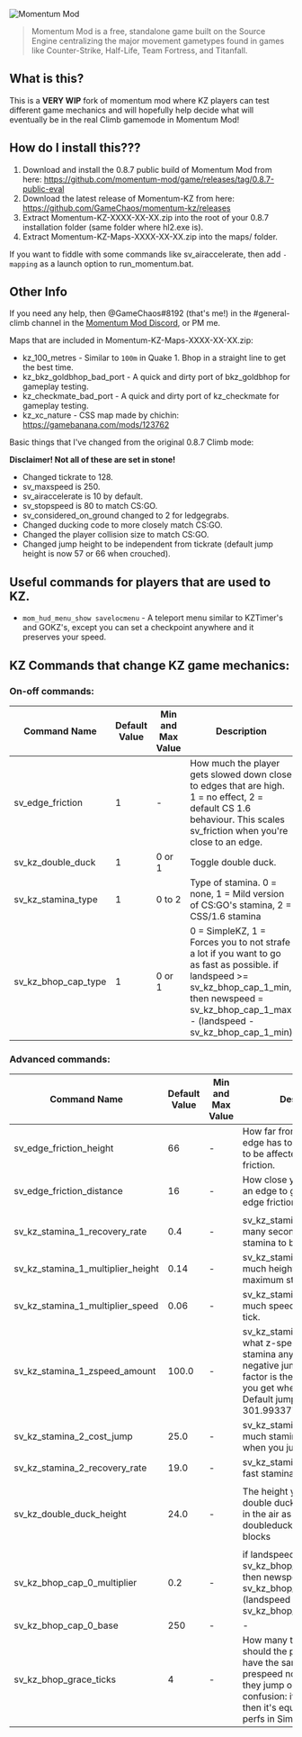 ![Momentum Mod](https://i.imgur.com/iR7p55N.png)

> Momentum Mod is a free, standalone game built on the Source Engine centralizing the major movement gametypes found in games like Counter-Strike, Half-Life, Team Fortress, and Titanfall.

## What is this?

This is a **VERY WIP** fork of momentum mod where KZ players can test different game mechanics and will hopefully help decide what will eventually be in the real Climb gamemode in Momentum Mod!

## How do I install this???

1. Download and install the 0.8.7 public build of Momentum Mod from here: https://github.com/momentum-mod/game/releases/tag/0.8.7-public-eval
2. Download the latest release of Momentum-KZ from here: https://github.com/GameChaos/momentum-kz/releases
3. Extract Momentum-KZ-XXXX-XX-XX.zip into the root of your 0.8.7 installation folder (same folder where hl2.exe is).
4. Extract Momentum-KZ-Maps-XXXX-XX-XX.zip into the maps/ folder.

If you want to fiddle with some commands like sv_airaccelerate, then add `-mapping` as a launch option to run_momentum.bat.

## Other Info

If you need any help, then @GameChaos#8192 (that's me!) in the #general-climb channel in the [Momentum Mod Discord](https://discord.gg/n4v52uv), or PM me.

Maps that are included in Momentum-KZ-Maps-XXXX-XX-XX.zip:
- kz_100_metres - Similar to `100m` in Quake 1. Bhop in a straight line to get the best time.
- kz_bkz_goldbhop_bad_port - A quick and dirty port of bkz_goldbhop for gameplay testing.
- kz_checkmate_bad_port - A quick and dirty port of kz_checkmate for gameplay testing.
- kz_xc_nature - CSS map made by chichin: https://gamebanana.com/mods/123762

Basic things that I've changed from the original 0.8.7 Climb mode:

**Disclaimer! Not all of these are set in stone!**

- Changed tickrate to 128.
- sv_maxspeed is 250.
- sv_airaccelerate is 10 by default.
- sv_stopspeed is 80 to match CS:GO.
- sv_considered_on_ground changed to 2 for ledgegrabs.
- Changed ducking code to more closely match CS:GO.
- Changed the player collision size to match CS:GO.
- Changed jump height to be independent from tickrate (default jump height is now 57 or 66 when crouched).

## Useful commands for players that are used to KZ.

- `mom_hud_menu_show savelocmenu` - A teleport menu similar to KZTimer's and GOKZ's, except you can set a checkpoint anywhere and it preserves your speed.

## KZ Commands that change KZ game mechanics:

### On-off commands:

| Command Name                      | Default Value | Min and Max Value | Description                                                                                                                                                                                                      |
|-----------------------------------|---------------|-------------------|------------------------------------------------------------------------------------------------------------------------------------------------------------------------------------------------------------------|
| sv_edge_friction                  | 1             | -                 | How much the player gets slowed down close to edges that are high. 1 = no effect, 2 = default CS 1.6 behaviour. This scales sv_friction when you're close to an edge.                                            |
| sv_kz_double_duck                 | 1             | 0 or 1            | Toggle double duck.                                                                                                                                                                                              |
| sv_kz_stamina_type                | 1             | 0 to 2            | Type of stamina. 0 = none, 1 = Mild version of CS:GO's stamina, 2 = CSS/1.6 stamina                                                                                                                               |
| sv_kz_bhop_cap_type               | 1             | 0 or 1            | 0 = SimpleKZ, 1 = Forces you to not strafe a lot if you want to go as fast as possible. if landspeed >= sv_kz_bhop_cap_1_min, then newspeed = sv_kz_bhop_cap_1_max - (landspeed - sv_kz_bhop_cap_1_min)          |

### Advanced commands:

| Command Name                      | Default Value | Min and Max Value | Description                                                                                                                                                                                                      |
|-----------------------------------|---------------|-------------------|------------------------------------------------------------------------------------------------------------------------------------------------------------------------------------------------------------------|
| sv_edge_friction_height           | 66            | -                 | How far from the ground an edge has to be for the player to be affected by edge friction.                                                                                                                        |
| sv_edge_friction_distance         | 16            | -                 | How close you have to be to an edge to get affected by edge friction.                                                                                                                                            |
|                                   |               |                  |                                                                                                                                                                                                                   |
| sv_kz_stamina_1_recovery_rate     | 0.4           | -                 | sv_kz_stamina_type 1: How many seconds it takes for stamina to be recovered.                                                                                                                                     |
| sv_kz_stamina_1_multiplier_height | 0.14          | -                 | sv_kz_stamina_type 1: How much height to remove with maximum stamina.                                                                                                                                            |
| sv_kz_stamina_1_multiplier_speed  | 0.06          | -                 | sv_kz_stamina_type 1: How much speed to remove per tick.                                                                                                                                                         |
| sv_kz_stamina_1_zspeed_amount     | 100.0         | -                 | sv_kz_stamina_type 1: At what z-speed do you get no stamina anymore relative to negative jump factor (jump factor is the vertical speed you get when you jump). Default jump factor is 301.993377.               |
| sv_kz_stamina_2_cost_jump         | 25.0          | -                 | sv_kz_stamina_type 2: How much stamina gets added when you jump.                                                                                                                                                 |
| sv_kz_stamina_2_recovery_rate     | 19.0          | -                 | sv_kz_stamina_type 2: How fast stamina recovers.                                                                                                                                                                 |
|                                   |               |                  |                                                                                                                                                                                                                   |
| sv_kz_double_duck_height          | 24.0          | -                 | The height you get from a double duck. If you hold duck in the air as well you can doubleduck onto 33 unit blocks                                                                                                |
|                                   |               |                  |                                                                                                                                                                                                                   |
| sv_kz_bhop_cap_0_multiplier       | 0.2           | -                 | if landspeed > sv_kz_bhop_cap_0_base, then newspeed = sv_kz_bhop_cap_0_base  + (landspeed - 250) * sv_kz_bhop_cap_0_multiplier.                                                                                  |
| sv_kz_bhop_cap_0_base             | 250           | -                 | -                                                                                                                                                                                                                |
| sv_kz_bhop_grace_ticks            | 4             | -                 | How many ticks after landing should the player be able to have the same bhop prespeed no matter what tick they jump on. To avoid confusion: if this is 3 here, then it's equivalent to 2 tick perfs in SimpleKZ. |

